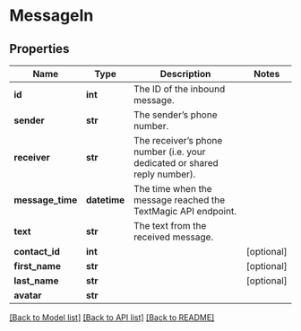 # MessageIn

## Properties
Name | Type | Description | Notes
------------ | ------------- | ------------- | -------------
**id** | **int** | The ID of the inbound message. | 
**sender** | **str** | The sender’s phone number. | 
**receiver** | **str** | The receiver’s phone number (i.e. your dedicated or shared reply number). | 
**message_time** | **datetime** | The time when the message reached the TextMagic API endpoint. | 
**text** | **str** | The text from the received message. | 
**contact_id** | **int** |  | [optional] 
**first_name** | **str** |  | [optional] 
**last_name** | **str** |  | [optional] 
**avatar** | **str** |  | 

[[Back to Model list]](../README.md#documentation-for-models) [[Back to API list]](../README.md#documentation-for-api-endpoints) [[Back to README]](../README.md)


